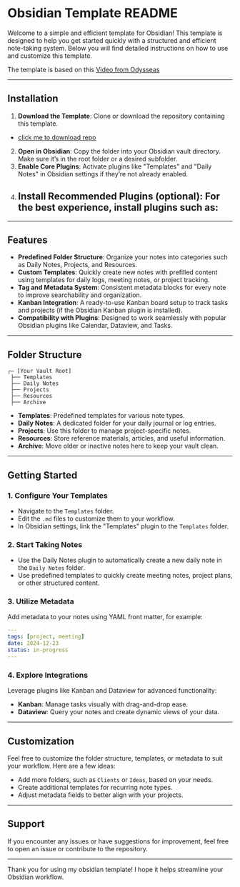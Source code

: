 # Obsidian Template README

Welcome to a simple and efficient template for Obsidian! This template is designed to help you get started quickly with a structured and efficient note-taking system. Below you will find detailed instructions on how to use and customize this template.

The template is based on this [Video from Odysseas](https://www.youtube.com/watch?v=hSTy_BInQs8&list=PLCPVAsJ6prFeROROzCeEIVfWGMRq1ImT5)

---

## Installation

1. **Download the Template**: Clone or download the repository containing this template.
- [click me to download repo](https://github.com/benjaminkost/obsidian_template_en/archive/refs/heads/master.zip)
2. **Open in Obsidian**: Copy the folder into your Obsidian vault directory. Make sure it’s in the root folder or a desired subfolder.
3. **Enable Core Plugins**: Activate plugins like "Templates" and "Daily Notes" in Obsidian settings if they’re not already enabled.
4. **Install Recommended Plugins** (optional): For the best experience, install plugins such as:
   - 

---

## Features

- **Predefined Folder Structure**: Organize your notes into categories such as Daily Notes, Projects, and Resources.
- **Custom Templates**: Quickly create new notes with prefilled content using templates for daily logs, meeting notes, or project tracking.
- **Tag and Metadata System**: Consistent metadata blocks for every note to improve searchability and organization.
- **Kanban Integration**: A ready-to-use Kanban board setup to track tasks and projects (if the Obsidian Kanban plugin is installed).
- **Compatibility with Plugins**: Designed to work seamlessly with popular Obsidian plugins like Calendar, Dataview, and Tasks.

---

## Folder Structure

```plaintext
┌— [Your Vault Root]
 ├── Templates
 ├── Daily Notes
 ├── Projects
 ├── Resources
 ├── Archive
```

- **Templates**: Predefined templates for various note types.
- **Daily Notes**: A dedicated folder for your daily journal or log entries.
- **Projects**: Use this folder to manage project-specific notes.
- **Resources**: Store reference materials, articles, and useful information.
- **Archive**: Move older or inactive notes here to keep your vault clean.

---

## Getting Started

### 1. Configure Your Templates

- Navigate to the `Templates` folder.
- Edit the `.md` files to customize them to your workflow.
- In Obsidian settings, link the "Templates" plugin to the `Templates` folder.

### 2. Start Taking Notes

- Use the Daily Notes plugin to automatically create a new daily note in the `Daily Notes` folder.
- Use predefined templates to quickly create meeting notes, project plans, or other structured content.

### 3. Utilize Metadata

Add metadata to your notes using YAML front matter, for example:

```yaml
---
tags: [project, meeting]
date: 2024-12-23
status: in-progress
---
```

### 4. Explore Integrations

Leverage plugins like Kanban and Dataview for advanced functionality:

- **Kanban**: Manage tasks visually with drag-and-drop ease.
- **Dataview**: Query your notes and create dynamic views of your data.

---

## Customization

Feel free to customize the folder structure, templates, or metadata to suit your workflow. Here are a few ideas:

- Add more folders, such as `Clients` or `Ideas`, based on your needs.
- Create additional templates for recurring note types.
- Adjust metadata fields to better align with your projects.

---

## Support

If you encounter any issues or have suggestions for improvement, feel free to open an issue or contribute to the repository.

---

Thank you for using my obsidian template! I hope it helps streamline your Obsidian workflow.
